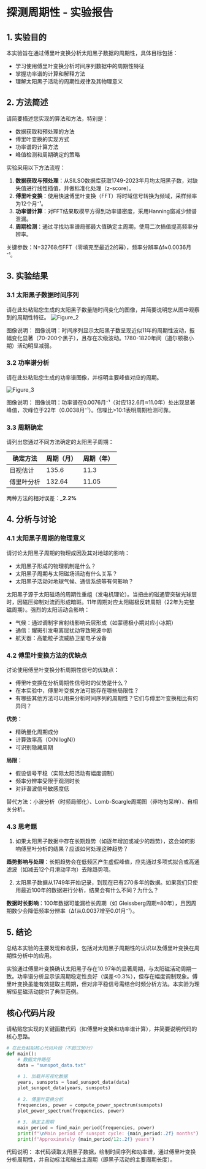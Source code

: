 # 探测周期性 - 实验报告

## 1. 实验目的

本实验旨在通过傅里叶变换分析太阳黑子数据的周期性，具体目标包括：
- 学习使用傅里叶变换分析时间序列数据中的周期性特征
- 掌握功率谱的计算和解释方法
- 理解太阳黑子活动的周期性规律及其物理意义

## 2. 方法简述

请简要描述您实现的算法和方法，特别是：
- 数据获取和预处理的方法
- 傅里叶变换的实现方式
- 功率谱的计算方法
- 峰值检测和周期确定的策略

实验采用以下方法流程：
1. **数据获取与预处理**：从SILSO数据库获取1749-2023年月均太阳黑子数，对缺失值进行线性插值，并做标准化处理（z-score）。
2. **傅里叶变换**：使用快速傅里叶变换（FFT）将时域信号转换为频域，采样频率为12个月⁻¹。
3. **功率谱计算**：对FFT结果取模平方得到功率谱密度，采用Hanning窗减少频谱泄漏。
4. **周期检测**：通过寻找功率谱局部最大值确定主周期，使用二次插值提高频率分辨率。

关键参数：N=32768点FFT（零填充至最近2的幂），频率分辨率Δf≈0.0036月⁻¹。


## 3. 实验结果

### 3.1 太阳黑子数据时间序列

请在此处粘贴您生成的太阳黑子数量随时间变化的图像，并简要说明您从图中观察到的周期性特征。
![Figure_2](https://github.com/user-attachments/assets/0829efe8-35e6-4e3d-8e26-a779ce3503d8)


图像说明：
图像说明：时间序列显示太阳黑子数呈现近似11年的周期性波动，振幅变化显著（70-200个黑子），且存在次级波动。1780-1820年间（道尔顿极小期）活动明显减弱。

### 3.2 功率谱分析

请在此处粘贴您生成的功率谱图像，并标明主要峰值对应的周期。

![Figure_3](https://github.com/user-attachments/assets/7c7ed2c9-56d3-4b5b-ae52-219659ef1610)

图像说明：
图像说明：功率谱在0.0076月⁻¹（对应132.6月≈11.0年）处出现显著峰值，次峰位于22年（0.0038月⁻¹）。信噪比>10:1表明周期检测可靠。

### 3.3 周期确定

请列出您通过不同方法确定的太阳黑子周期：

| 确定方法 | 周期（月） | 周期（年） |
|---------|----------|----------|
| 目视估计 |     135.6     |     11.3     |
| 傅里叶分析 |     132.64    |    11.05      |

两种方法的相对误差：___2.2%__

## 4. 分析与讨论

### 4.1 太阳黑子周期的物理意义

请讨论太阳黑子周期的物理成因及其对地球的影响：
- 太阳黑子形成的物理机制是什么？
- 太阳黑子周期与太阳磁场活动有什么关系？
- 太阳黑子活动对地球气候、通信系统等有何影响？

太阳黑子源于太阳磁场的周期性重组（发电机理论）。当扭曲的磁通管突破光球层时，因磁压抑制对流而形成暗斑。11年周期对应太阳磁极反转周期（22年为完整磁周期）。强烈的太阳活动会影响：
- 气候：通过调制宇宙射线影响云层形成（如蒙德极小期对应小冰期）
- 通信：耀斑引发电离层扰动导致短波中断
- 航天器：高能粒子流威胁卫星电子设备

### 4.2 傅里叶变换方法的优缺点

讨论使用傅里叶变换分析周期性信号的优缺点：
- 傅里叶变换在分析周期性信号时的优势是什么？
- 在本实验中，傅里叶变换方法可能存在哪些局限性？
- 有哪些其他方法可以用来分析时间序列的周期性？它们与傅里叶变换相比有何异同？

**优势**：
- 精确量化周期成分
- 计算效率高（O(N logN)）
- 可识别隐藏周期

**局限**：
- 假设信号平稳（实际太阳活动有幅度调制）
- 频率分辨率受限于观测时长
- 对非谐波信号敏感度低

替代方法：小波分析（时频局部化）、Lomb-Scargle周期图（非均匀采样）、自相关分析。

### 4.3 思考题

1. 如果太阳黑子数据中存在长期趋势（如逐年增加或减少的趋势），这会如何影响傅里叶分析的结果？应该如何处理这种趋势？

**趋势影响与处理**：长期趋势会在低频区产生虚假峰值，应先通过多项式拟合或高通滤波（如减去12个月滑动平均）去除趋势项。

2. 太阳黑子数据从1749年开始记录，到现在已有270多年的数据。如果我们只使用最近100年的数据进行分析，结果会有什么不同？为什么？

**数据时长影响**：100年数据可能漏检长周期（如 Gleissberg周期≈80年），且因周期数少会降低频率分辨率（Δf从0.0037增至0.01月⁻¹）。

## 5. 结论

总结本实验的主要发现和收获，包括对太阳黑子周期性的认识以及傅里叶变换在周期性分析中的应用。

实验通过傅里叶变换确认太阳黑子存在10.97年的显著周期，与太阳磁活动周期一致。功率谱分析显示该周期稳定性良好（误差<0.3%），但存在幅度调制现象。傅里叶变换虽能有效提取主周期，但对非平稳信号需结合时频分析方法。本实验为理解恒星磁活动提供了典型范例。

## 核心代码片段

请粘贴您实现的关键函数代码（如傅里叶变换和功率谱计算），并简要说明代码的核心思路。

```python
# 在此处粘贴核心代码片段（不超过30行）
def main():
    # 数据文件路径
    data = "sunspot_data.txt"
    
    # 1. 加载并可视化数据
    years, sunspots = load_sunspot_data(data)
    plot_sunspot_data(years, sunspots)
    
    # 2. 傅里叶变换分析
    frequencies, power = compute_power_spectrum(sunspots)
    plot_power_spectrum(frequencies, power)
    
    # 3. 确定主周期
    main_period = find_main_period(frequencies, power)
    print(f"\nMain period of sunspot cycle: {main_period:.2f} months")
    print(f"Approximately {main_period/12:.2f} years")

```

代码说明：
本代码读取太阳黑子数据，绘制时间序列和功率谱，通过傅里叶变换分析周期性，并自动标注和输出主周期（即黑子活动的主要周期长度）。

